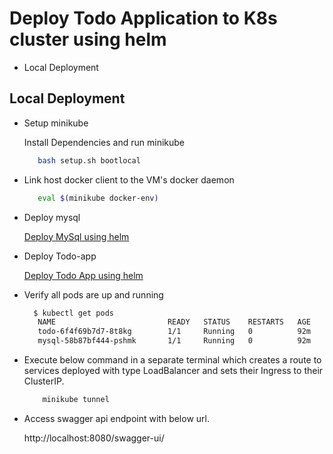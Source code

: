 # Deploy Todo Application to K8s cluster using helm

- Local Deployment

## Local Deployment ##

- Setup minikube

   Install  Dependencies and run minikube

    ```bash
       bash setup.sh bootlocal  
    ```
   
 - Link host docker client to the VM's docker daemon
 
    ```bash
       eval $(minikube docker-env)  
    ```
 
 - Deploy  mysql
          
    [Deploy MySql using helm](mysql/README.md#Installing%20the%20Chart)
    
 - Deploy Todo-app    
 
    [Deploy Todo App  using helm](todo/README.md#Installing%20the%20Chart)

 - Verify all pods are up and running
 
    ```bash
      $ kubectl get pods
       NAME                         READY   STATUS    RESTARTS   AGE
       todo-6f4f69b7d7-8t8kg        1/1     Running   0          92m
       mysql-58b87bf444-pshmk       1/1     Running   0          92m

    ```

 - Execute below command in a separate terminal which creates a route to services deployed with type LoadBalancer and sets their Ingress to their ClusterIP.

    ```bash
        minikube tunnel
    ```

 - Access swagger api endpoint with below url.
 
    http://localhost:8080/swagger-ui/
